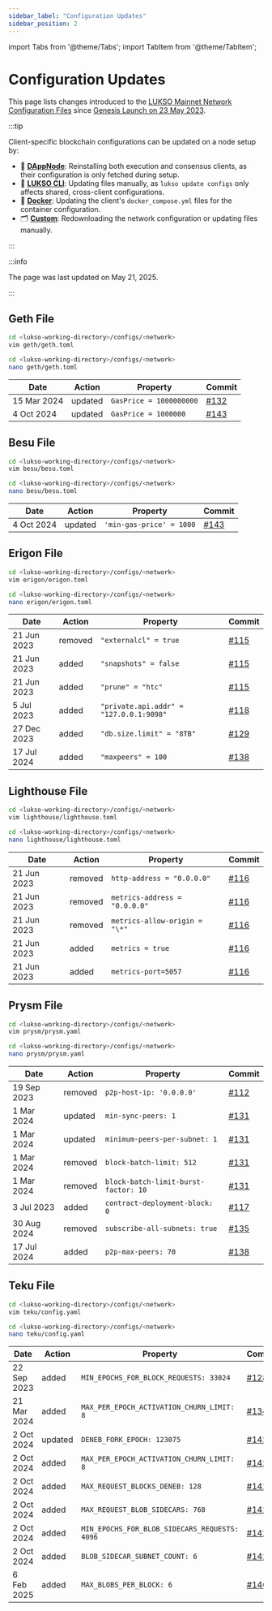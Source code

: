 ```yaml
---
sidebar_label: "Configuration Updates"
sidebar_position: 2
---
```


import Tabs from '@theme/Tabs';
import TabItem from '@theme/TabItem';

# Configuration Updates

This page lists changes introduced to the [LUKSO Mainnet Network Configuration Files](https://github.com/lukso-network/network-configs) since [Genesis Launch on 23 May 2023](https://explorer.execution.mainnet.lukso.network/block/1).

:::tip

Client-specific blockchain configurations can be updated on a node setup by:

- 🎨 **[DAppNode](https://dappnode.com/)**: Reinstalling both execution and consensus clients, as their configuration is only fetched during setup.
- 👾 **[LUKSO CLI](https://github.com/lukso-network/tools-lukso-cli)**: Updating files manually, as `lukso update configs` only affects shared, cross-client configurations.
- 🐳 **[Docker](https://github.com/lukso-network/network-docker-containers)**: Updating the client's `docker_compose.yml` files for the container configuration.
- 🗂️ **[Custom](https://docs.lukso.tech/networks/mainnet/running-a-node#-with-your-own-clients)**: Redownloading the network configuration or updating files manually.

:::

:::info

The page was last updated on May 21, 2025.

:::

## Geth File

<Tabs groupId="editor">
  <TabItem value="vim" label="Vim" default>

```sh
cd <lukso-working-directory>/configs/<network>
vim geth/geth.toml
```

</TabItem> <TabItem value="nano" label="Nano">

```sh
cd <lukso-working-directory>/configs/<network>
nano geth/geth.toml
```

</TabItem>
</Tabs>

| Date        | Action  | Property                | Commit                                                                  |
| ----------- | ------- | ----------------------- | ----------------------------------------------------------------------- |
| 15 Mar 2024 | updated | `GasPrice = 1000000000` | [#132](https://github.com/lukso-network/network-configs/pull/132/files) |
| 4 Oct 2024  | updated | `GasPrice = 1000000`    | [#143](https://github.com/lukso-network/network-configs/pull/143/files) |

## Besu File

<Tabs groupId="editor">
  <TabItem value="vim" label="Vim" default>

```sh
cd <lukso-working-directory>/configs/<network>
vim besu/besu.toml
```

</TabItem> <TabItem value="nano" label="Nano">

```sh
cd <lukso-working-directory>/configs/<network>
nano besu/besu.toml
```

</TabItem>
</Tabs>

| Date       | Action  | Property                 | Commit                                                                  |
| ---------- | ------- | ------------------------ | ----------------------------------------------------------------------- |
| 4 Oct 2024 | updated | `'min-gas-price' = 1000` | [#143](https://github.com/lukso-network/network-configs/pull/143/files) |

## Erigon File

<Tabs groupId="editor">
  <TabItem value="vim" label="Vim" default>

```sh
cd <lukso-working-directory>/configs/<network>
vim erigon/erigon.toml
```

</TabItem> <TabItem value="nano" label="Nano">

```sh
cd <lukso-working-directory>/configs/<network>
nano erigon/erigon.toml
```

</TabItem>
</Tabs>

| Date        | Action  | Property                                | Commit                                                                  |
| ----------- | ------- | --------------------------------------- | ----------------------------------------------------------------------- |
| 21 Jun 2023 | removed | `"externalcl" = true`                   | [#115](https://github.com/lukso-network/network-configs/pull/115/files) |
| 21 Jun 2023 | added   | `"snapshots" = false`                   | [#115](https://github.com/lukso-network/network-configs/pull/115/files) |
| 21 Jun 2023 | added   | `"prune" = "htc"`                       | [#115](https://github.com/lukso-network/network-configs/pull/115/files) |
| 5 Jul 2023  | added   | `"private.api.addr" = "127.0.0.1:9098"` | [#118](https://github.com/lukso-network/network-configs/pull/118/files) |
| 27 Dec 2023 | added   | `"db.size.limit" = "8TB"`               | [#129](https://github.com/lukso-network/network-configs/pull/129/files) |
| 17 Jul 2024 | added   | `"maxpeers" = 100`                      | [#138](https://github.com/lukso-network/network-configs/pull/138/files) |

## Lighthouse File

<Tabs groupId="editor">
  <TabItem value="vim" label="Vim" default>

```sh
cd <lukso-working-directory>/configs/<network>
vim lighthouse/lighthouse.toml
```

</TabItem> <TabItem value="nano" label="Nano">

```sh
cd <lukso-working-directory>/configs/<network>
nano lighthouse/lighthouse.toml
```

</TabItem>
</Tabs>

| Date        | Action  | Property                      | Commit                                                                  |
| ----------- | ------- | ----------------------------- | ----------------------------------------------------------------------- |
| 21 Jun 2023 | removed | `http-address = "0.0.0.0"`    | [#116](https://github.com/lukso-network/network-configs/pull/116/files) |
| 21 Jun 2023 | removed | `metrics-address = "0.0.0.0"` | [#116](https://github.com/lukso-network/network-configs/pull/116/files) |
| 21 Jun 2023 | removed | `metrics-allow-origin = "\*"` | [#116](https://github.com/lukso-network/network-configs/pull/116/files) |
| 21 Jun 2023 | added   | `metrics = true`              | [#116](https://github.com/lukso-network/network-configs/pull/116/files) |
| 21 Jun 2023 | added   | `metrics-port=5057`           | [#116](https://github.com/lukso-network/network-configs/pull/116/files) |

## Prysm File

<Tabs groupId="editor">
  <TabItem value="vim" label="Vim" default>

```sh
cd <lukso-working-directory>/configs/<network>
vim prysm/prysm.yaml
```

</TabItem> <TabItem value="nano" label="Nano">

```sh
cd <lukso-working-directory>/configs/<network>
nano prysm/prysm.yaml
```

</TabItem>
</Tabs>

| Date        | Action  | Property                             | Commit                                                                  |
| ----------- | ------- | ------------------------------------ | ----------------------------------------------------------------------- |
| 19 Sep 2023 | removed | `p2p-host-ip: '0.0.0.0'`             | [#112](https://github.com/lukso-network/network-configs/pull/112/files) |
| 1 Mar 2024  | updated | `min-sync-peers: 1`                  | [#131](https://github.com/lukso-network/network-configs/pull/131/files) |
| 1 Mar 2024  | updated | `minimum-peers-per-subnet: 1`        | [#131](https://github.com/lukso-network/network-configs/pull/131/files) |
| 1 Mar 2024  | removed | `block-batch-limit: 512`             | [#131](https://github.com/lukso-network/network-configs/pull/131/files) |
| 1 Mar 2024  | removed | `block-batch-limit-burst-factor: 10` | [#131](https://github.com/lukso-network/network-configs/pull/131/files) |
| 3 Jul 2023  | added   | `contract-deployment-block: 0`       | [#117](https://github.com/lukso-network/network-configs/pull/117/files) |
| 30 Aug 2024 | removed | `subscribe-all-subnets: true`        | [#135](https://github.com/lukso-network/network-configs/pull/135/files) |
| 17 Jul 2024 | added   | `p2p-max-peers: 70`                  | [#138](https://github.com/lukso-network/network-configs/pull/138/files) |

## Teku File

<Tabs groupId="editor">
  <TabItem value="vim" label="Vim" default>

```sh
cd <lukso-working-directory>/configs/<network>
vim teku/config.yaml
```

</TabItem> <TabItem value="nano" label="Nano">

```sh
cd <lukso-working-directory>/configs/<network>
nano teku/config.yaml
```

</TabItem>
</Tabs>

| Date        | Action  | Property                                      | Commit                                                                  |
| ----------- | ------- | --------------------------------------------- | ----------------------------------------------------------------------- |
| 22 Sep 2023 | added   | `MIN_EPOCHS_FOR_BLOCK_REQUESTS: 33024`        | [#128](https://github.com/lukso-network/network-configs/pull/128/files) |
| 21 Mar 2024 | added   | `MAX_PER_EPOCH_ACTIVATION_CHURN_LIMIT: 8`     | [#134](https://github.com/lukso-network/network-configs/pull/134/files) |
| 2 Oct 2024  | updated | `DENEB_FORK_EPOCH: 123075`                    | [#142](https://github.com/lukso-network/network-configs/pull/142/files) |
| 2 Oct 2024  | added   | `MAX_PER_EPOCH_ACTIVATION_CHURN_LIMIT: 8`     | [#142](https://github.com/lukso-network/network-configs/pull/142/files) |
| 2 Oct 2024  | added   | `MAX_REQUEST_BLOCKS_DENEB: 128`               | [#142](https://github.com/lukso-network/network-configs/pull/142/files) |
| 2 Oct 2024  | added   | `MAX_REQUEST_BLOB_SIDECARS: 768`              | [#142](https://github.com/lukso-network/network-configs/pull/142/files) |
| 2 Oct 2024  | added   | `MIN_EPOCHS_FOR_BLOB_SIDECARS_REQUESTS: 4096` | [#142](https://github.com/lukso-network/network-configs/pull/142/files) |
| 2 Oct 2024  | added   | `BLOB_SIDECAR_SUBNET_COUNT: 6`                | [#142](https://github.com/lukso-network/network-configs/pull/142/files) |
| 6 Feb 2025  | added   | `MAX_BLOBS_PER_BLOCK: 6`                      | [#146](https://github.com/lukso-network/network-configs/pull/146/files) |
